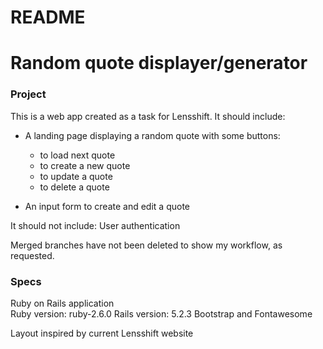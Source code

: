 # README

# Random quote displayer/generator

### Project
This is a web app created as a task for Lensshift.
It should include:
* A landing page displaying a random quote with some buttons:
  * to load next quote
  * to create a new quote
  * to update a quote
  * to delete a quote

* An input form to create and edit a quote

It should not include:
User authentication

Merged branches have not been deleted to show my workflow, as requested.

### Specs

Ruby on Rails application  
Ruby version: ruby-2.6.0
Rails version: 5.2.3
Bootstrap and Fontawesome

Layout inspired by current Lensshift website
